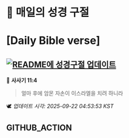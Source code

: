 # 🙏 매일의 성경 구절
# [Daily Bible verse]
## [![README에 성경구절 업데이트](https://github.com/DONGSUKA/first_test/actions/workflows/update-readme-bible.yml/badge.svg)](https://github.com/DONGSUKA/first_test/actions/workflows/update-readme-bible.yml)
<!-- START_BIBLE_VERSE -->
📖 **사사기 11:4**
> 얼마 후에 암몬 자손이 이스라엘을 치려 하니라

🕊️ _업데이트 시각: 2025-09-22 04:53:53 KST_
  <!-- END_BIBLE_VERSE -->
## GITHUB_ACTION
